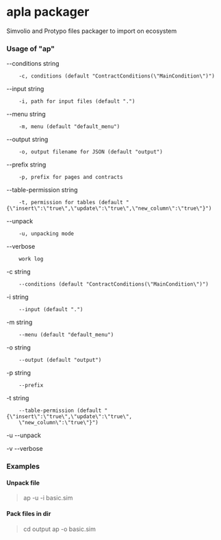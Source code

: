# apla packager

Simvolio and Protypo files packager to import on ecosystem

### Usage of "ap"

  --conditions string

        -c, conditions (default "ContractConditions(\"MainCondition\")")

  --input string

        -i, path for input files (default ".")

  --menu string

        -m, menu (default "default_menu")

  --output string

        -o, output filename for JSON (default "output")

  --prefix string

        -p, prefix for pages and contracts

  --table-permission string

        -t, permission for tables (default "{\"insert\":\"true\",\"update\":\"true\",\"new_column\":\"true\"}")

  --unpack

        -u, unpacking mode

  --verbose

        work log

  -c string

        --conditions (default "ContractConditions(\"MainCondition\")")

  -i string

        --input (default ".")

  -m string

        --menu (default "default_menu")

  -o string

        --output (default "output")

  -p string

        --prefix

  -t string

        --table-permission (default "{\"insert\":\"true\",\"update\":\"true\",
        \"new_column\":\"true\"}")
  -u    --unpack

  -v    --verbose
  

### Examples

#### Unpack file

>ap -u -i basic.sim

#### Pack files in dir

>cd output
>ap -o basic.sim